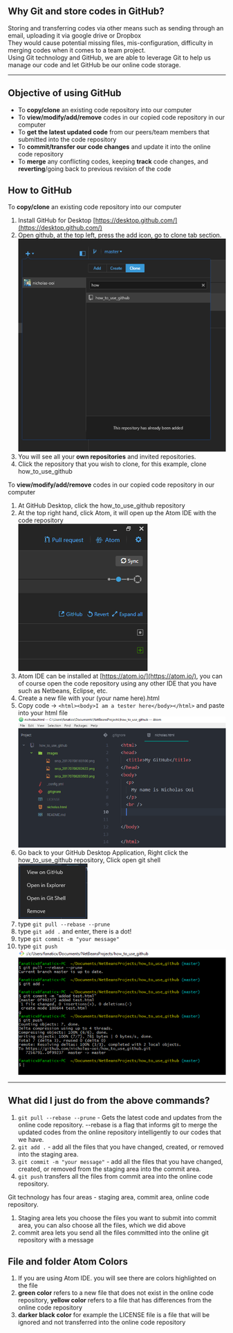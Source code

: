 ## Why Git and store codes in GitHub?
Storing and transferring codes via other means such as sending through an email, uploading it via google drive or Dropbox   
They would cause potential missing files, mis-configuration, difficulty in merging codes when it comes to a team project.  
Using Git technology and GitHub, we are able to leverage Git to help us manage our code and let GitHub be our online code storage.  
***

## Objective of using GitHub
* To **copy/clone** an existing code repository into our computer  
* To **view/modify/add/remove** codes in our copied code repository in our computer  
* To **get the latest updated code** from our peers/team members that submitted into the code repository  
* To **commit/transfer our code changes** and update it into the online code repository  
* To **merge** any conflicting codes, keeping **track** code changes, and **reverting**/going back to previous revision of the code  

## How to GitHub

To **copy/clone** an existing code repository into our computer
1. Install GitHub for Desktop  [https://desktop.github.com/](https://desktop.github.com/)
1. Open github, at the top left, press the add icon, go to clone tab section.  
![](https://github.com/nicholas-ooi/how_to_use_github/blob/master/images/snip_20170708183100.png)  
1. You will see all your **own repositories** and invited repositories.  
1. Click the repository that you wish to clone, for this example, clone how_to_use_github  

To **view/modify/add/remove** codes in our copied code repository in our computer  
1. At GitHub Desktop, click the how_to_use_github repository  
1. At the top right hand, click Atom, it will open up the Atom IDE with the code repository  
![](https://github.com/nicholas-ooi/how_to_use_github/blob/master/images/snip_20170708202622.png)  
1. Atom IDE can be installed at [https://atom.io/](https://atom.io/), you can of course open the code repository using any other IDE that you have such as Netbeans, Eclipse, etc.
1. Create a new file with your (your name here).html  
1. Copy code -> `<html><body>I am a tester here</body></html>` and paste into your html file  
![](https://github.com/nicholas-ooi/how_to_use_github/blob/master/images/snip_20170708203503.png)  
1. Go back to your GitHub Desktop Application, Right click the how_to_use_github repository, Click open git shell  
![](https://github.com/nicholas-ooi/how_to_use_github/blob/master/images/snip_20170708204605.png)  
1. type `git pull --rebase --prune`
1. type `git add .` and enter, there is a dot!  
1. type `git commit -m "your message"`  
1. type `git push`  
![](https://github.com/nicholas-ooi/how_to_use_github/blob/master/images/snip_20170708211023.png)  

***

## What did I just do from the above commands?
1. `git pull --rebase --prune` - Gets the latest code and updates from the online code repository. --rebase is a flag that informs git to merge the updated codes from the online repository intelligently to our codes that we have.
1. `git add .` - add all the files that you have changed, created, or removed into the staging area.  
1. `git commit -m "your message"` - add all the files that you have changed, created, or removed from the staging area into the commit area.  
1. `git push` transfers all the files from commit area into the online code repository.  

Git technology has four areas - staging area, commit area, online code repository.  
1. Staging area lets you choose the files you want to submit into commit area, you can also choose all the files, which we did above  
1. commit area lets you send all the files committed into the online git repository with a message  


## File and folder Atom Colors
1. If you are using Atom IDE. you will see there are colors highlighted on the file  
1. **green color** refers to a new file that does not exist in the online code repository, **yellow color** refers to a file that has differences from the online code repository  
1. **darker black color** for example the LICENSE file is a file that will be ignored and not transferred into the online code repository  
